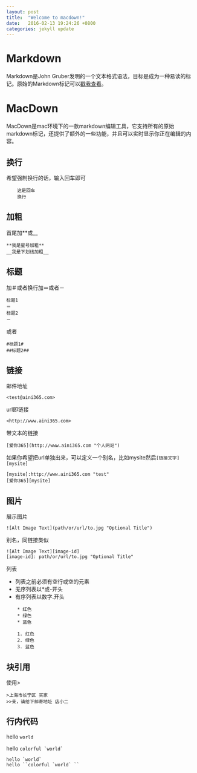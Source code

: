 ```yaml
---
layout: post
title:  "Welcome to macdown!"
date:   2016-02-13 19:24:26 +0800
categories: jekyll update
---
```


Markdown
=
Markdown是John Gruber发明的一个文本格式语法，目标是成为一种易读的标记。原始的Markdown标记可以[戳我查看](http://daringfireball.net/projects/markdown/syntax)。

MacDown
=
MacDown是mac环境下的一款markdown编辑工具，它支持所有的原始markdown标记，还提供了额外的一些功能，并且可以实时显示你正在编辑的内容。

换行
-
希望强制换行的话，输入回车即可

```
	这是回车
	换行
```

加粗
-
首尾加\*\*或\_\_
	
	**我是星号加粗** 
	__我是下划线加粗__
	
标题
-
加＃或者换行加＝或者－

	标题1
	＝
	标题2
	－
或者

	#标题1#
	##标题2##
	
链接
-
邮件地址
	
	<test@aini365.com>
url即链接

	<http://www.aini365.com>
带文本的链接

	[爱你365](http://www.aini365.com "个人网站")
如果你希望把url单独出来，可以定义一个别名，比如mysite然后`[链接文字][mysite]`

	[mysite]:http://www.aini365.com "test"
	[爱你365][mysite]
	
图片
-
展示图片

	![Alt Image Text](path/or/url/to.jpg "Optional Title")
别名，同链接类似

	![Alt Image Text][image-id]
	[image-id]: path/or/url/to.jpg "Optional Title"
列表

* 列表之前必须有空行或空的元素
* 无序列表以\*或\-开头
* 有序列表以数字\.开头

```
	* 红色
	* 绿色
	* 蓝色
	
	1. 红色
	2. 绿色
	3. 蓝色
```
块引用
-
使用\>

	>上海市长宁区 买家
	>>亲，请给下邮寄地址 店小二
	
行内代码
-
hello `world`

hello ``colorful `world` ``

	hello `world`
	hello ``colorful `world` ``
